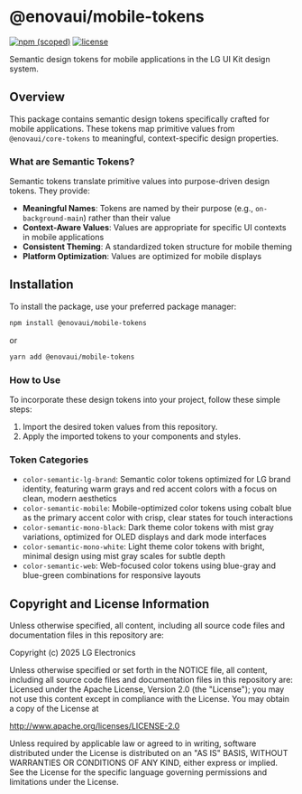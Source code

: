 # @enovaui/mobile-tokens
[![npm (scoped)](https://img.shields.io/npm/v/%40enovaui%2Fmobile-tokens)](https://www.npmjs.com/package/@enovaui/mobile-tokens) [![license](https://img.shields.io/github/license/enovaui/design-tokens)](http://www.apache.org/licenses/LICENSE-2.0)

Semantic design tokens for mobile applications in the LG UI Kit design system.

## Overview

This package contains semantic design tokens specifically crafted for mobile applications. These tokens map primitive values from `@enovaui/core-tokens` to meaningful, context-specific design properties.

### What are Semantic Tokens?

Semantic tokens translate primitive values into purpose-driven design tokens. They provide:

* **Meaningful Names**: Tokens are named by their purpose (e.g., `on-background-main`) rather than their value
* **Context-Aware Values**: Values are appropriate for specific UI contexts in mobile applications
* **Consistent Theming**: A standardized token structure for mobile theming
* **Platform Optimization**: Values are optimized for mobile displays

## Installation

To install the package, use your preferred package manager:

```bash
npm install @enovaui/mobile-tokens
```

or

```bash
yarn add @enovaui/mobile-tokens
```

### How to Use

To incorporate these design tokens into your project, follow these simple steps:

1. Import the desired token values from this repository.
2. Apply the imported tokens to your components and styles.

### Token Categories

* `color-semantic-lg-brand`: Semantic color tokens optimized for LG brand identity, featuring warm grays and red accent colors with a focus on clean, modern aesthetics
* `color-semantic-mobile`: Mobile-optimized color tokens using cobalt blue as the primary accent color with crisp, clear states for touch interactions
* `color-semantic-mono-black`: Dark theme color tokens with mist gray variations, optimized for OLED displays and dark mode interfaces
* `color-semantic-mono-white`: Light theme color tokens with bright, minimal design using mist gray scales for subtle depth
* `color-semantic-web`: Web-focused color tokens using blue-gray and blue-green combinations for responsive layouts

## Copyright and License Information

Unless otherwise specified, all content, including all source code files and
documentation files in this repository are:

Copyright (c) 2025 LG Electronics

Unless otherwise specified or set forth in the NOTICE file, all content,
including all source code files and documentation files in this repository are:
Licensed under the Apache License, Version 2.0 (the "License");
you may not use this content except in compliance with the License.
You may obtain a copy of the License at

http://www.apache.org/licenses/LICENSE-2.0

Unless required by applicable law or agreed to in writing, software
distributed under the License is distributed on an "AS IS" BASIS,
WITHOUT WARRANTIES OR CONDITIONS OF ANY KIND, either express or implied.
See the License for the specific language governing permissions and
limitations under the License.
